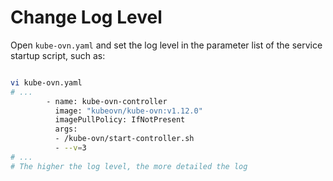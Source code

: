 # Change Log Level

Open `kube-ovn.yaml` and set the log level in the parameter list of the service startup script, such as:

``` bash

vi kube-ovn.yaml
# ...
        - name: kube-ovn-controller
          image: "kubeovn/kube-ovn:v1.12.0"
          imagePullPolicy: IfNotPresent
          args:
          - /kube-ovn/start-controller.sh
          - --v=3
# ...
# The higher the log level, the more detailed the log

```
